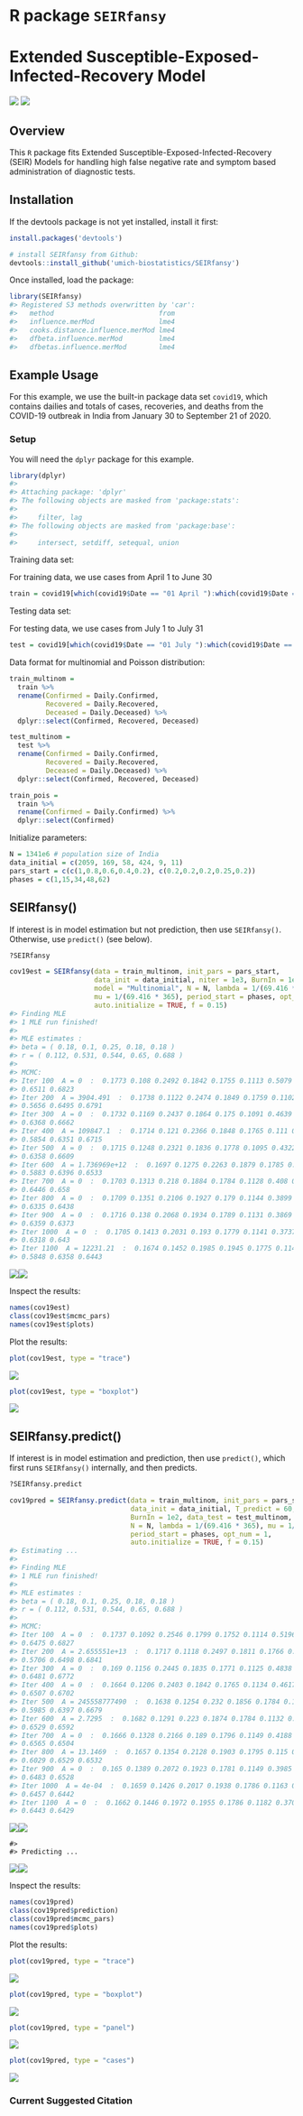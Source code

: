 
<!-- README.md is generated from README.Rmd. Please edit that file -->

# R package `SEIRfansy`

# Extended Susceptible-Exposed-Infected-Recovery Model

[![](https://img.shields.io/badge/devel%20version-1.0.0.9000-blue.svg)](https://github.com/umich-biostatistics/SIERfansy)
[![](https://img.shields.io/github/languages/code-size/umich-biostatistics/SEIRfansy.svg)](https://github.com/umich-biostatistics/SEIRfansy)

## Overview

This `R` package fits Extended Susceptible-Exposed-Infected-Recovery
(SEIR) Models for handling high false negative rate and symptom based
administration of diagnostic tests.

## Installation

If the devtools package is not yet installed, install it first:

``` r
install.packages('devtools')
```

``` r
# install SEIRfansy from Github:
devtools::install_github('umich-biostatistics/SEIRfansy') 
```

Once installed, load the package:

``` r
library(SEIRfansy)
#> Registered S3 methods overwritten by 'car':
#>   method                          from
#>   influence.merMod                lme4
#>   cooks.distance.influence.merMod lme4
#>   dfbeta.influence.merMod         lme4
#>   dfbetas.influence.merMod        lme4
```

## Example Usage

For this example, we use the built-in package data set `covid19`, which
contains dailies and totals of cases, recoveries, and deaths from the
COVID-19 outbreak in India from January 30 to September 21 of 2020.

### Setup

You will need the `dplyr` package for this example.

``` r
library(dplyr)
#> 
#> Attaching package: 'dplyr'
#> The following objects are masked from 'package:stats':
#> 
#>     filter, lag
#> The following objects are masked from 'package:base':
#> 
#>     intersect, setdiff, setequal, union
```

Training data set:

For training data, we use cases from April 1 to June 30

``` r
train = covid19[which(covid19$Date == "01 April "):which(covid19$Date == "30 June "),]
```

Testing data set:

For testing data, we use cases from July 1 to July 31

``` r
test = covid19[which(covid19$Date == "01 July "):which(covid19$Date == "31 July "),]
```

Data format for multinomial and Poisson distribution:

``` r
train_multinom = 
  train %>% 
  rename(Confirmed = Daily.Confirmed, 
         Recovered = Daily.Recovered,
         Deceased = Daily.Deceased) %>%
  dplyr::select(Confirmed, Recovered, Deceased)

test_multinom = 
  test %>% 
  rename(Confirmed = Daily.Confirmed, 
         Recovered = Daily.Recovered,
         Deceased = Daily.Deceased) %>%
  dplyr::select(Confirmed, Recovered, Deceased)

train_pois = 
  train %>% 
  rename(Confirmed = Daily.Confirmed) %>%
  dplyr::select(Confirmed)
```

Initialize parameters:

``` r
N = 1341e6 # population size of India
data_initial = c(2059, 169, 58, 424, 9, 11)
pars_start = c(c(1,0.8,0.6,0.4,0.2), c(0.2,0.2,0.2,0.25,0.2))
phases = c(1,15,34,48,62)
```

## SEIRfansy()

If interest is in model estimation but not prediction, then use
`SEIRfansy()`. Otherwise, use `predict()` (see below).

``` r
?SEIRfansy
```

``` r
cov19est = SEIRfansy(data = train_multinom, init_pars = pars_start, 
                     data_init = data_initial, niter = 1e3, BurnIn = 1e2, 
                     model = "Multinomial", N = N, lambda = 1/(69.416 * 365), 
                     mu = 1/(69.416 * 365), period_start = phases, opt_num = 1, 
                     auto.initialize = TRUE, f = 0.15)
#> Finding MLE
#> 1 MLE run finished!
#>  
#> MLE estimates : 
#> beta = ( 0.18, 0.1, 0.25, 0.18, 0.18 )
#> r = ( 0.112, 0.531, 0.544, 0.65, 0.688 )
#>  
#> MCMC:
#> Iter 100  A = 0  :  0.1773 0.108 0.2492 0.1842 0.1755 0.1113 0.5079 0.5546 
#> 0.6511 0.6823
#> Iter 200  A = 3904.491  :  0.1738 0.1122 0.2474 0.1849 0.1759 0.1102 0.4859 
#> 0.5656 0.6495 0.6791
#> Iter 300  A = 0  :  0.1732 0.1169 0.2437 0.1864 0.175 0.1091 0.4639 0.5766 
#> 0.6368 0.6662
#> Iter 400  A = 109847.1  :  0.1714 0.121 0.2366 0.1848 0.1765 0.111 0.4464 
#> 0.5854 0.6351 0.6715
#> Iter 500  A = 0  :  0.1715 0.1248 0.2321 0.1836 0.1778 0.1095 0.4322 0.5924 
#> 0.6358 0.6609
#> Iter 600  A = 1.736969e+12  :  0.1697 0.1275 0.2263 0.1879 0.1785 0.1115 0.4216 
#> 0.5883 0.6396 0.6533
#> Iter 700  A = 0  :  0.1703 0.1313 0.218 0.1884 0.1784 0.1128 0.408 0.5923 
#> 0.6446 0.658
#> Iter 800  A = 0  :  0.1709 0.1351 0.2106 0.1927 0.179 0.1144 0.3899 0.5887 
#> 0.6335 0.6438
#> Iter 900  A = 0  :  0.1716 0.138 0.2068 0.1934 0.1789 0.1131 0.3869 0.5873 
#> 0.6359 0.6373
#> Iter 1000  A = 0  :  0.1705 0.1413 0.2031 0.193 0.1779 0.1141 0.3737 0.5837 
#> 0.6318 0.643
#> Iter 1100  A = 12231.21  :  0.1674 0.1452 0.1985 0.1945 0.1775 0.114 0.3667 
#> 0.5848 0.6358 0.6443
```

![](man/figuresunnamed-chunk-11-1.png)<!-- -->![](man/figuresunnamed-chunk-11-2.png)<!-- -->

Inspect the results:

``` r
names(cov19est)
class(cov19est$mcmc_pars)
names(cov19est$plots)
```

Plot the results:

``` r
plot(cov19est, type = "trace")
```

![](man/figuresunnamed-chunk-13-1.png)<!-- -->

``` r
plot(cov19est, type = "boxplot")
```

![](man/figuresunnamed-chunk-13-2.png)<!-- -->

## SEIRfansy.predict()

If interest is in model estimation and prediction, then use `predict()`,
which first runs `SEIRfansy()` internally, and then predicts.

``` r
?SEIRfansy.predict
```

``` r
cov19pred = SEIRfansy.predict(data = train_multinom, init_pars = pars_start, 
                              data_init = data_initial, T_predict = 60, niter = 1e3, 
                              BurnIn = 1e2, data_test = test_multinom, model = "Multinomial", 
                              N = N, lambda = 1/(69.416 * 365), mu = 1/(69.416 * 365), 
                              period_start = phases, opt_num = 1, 
                              auto.initialize = TRUE, f = 0.15)
#> Estimating ... 
#>   
#> Finding MLE
#> 1 MLE run finished!
#>  
#> MLE estimates : 
#> beta = ( 0.18, 0.1, 0.25, 0.18, 0.18 )
#> r = ( 0.112, 0.531, 0.544, 0.65, 0.688 )
#>  
#> MCMC:
#> Iter 100  A = 0  :  0.1737 0.1092 0.2546 0.1799 0.1752 0.1114 0.5196 0.5645 
#> 0.6475 0.6827
#> Iter 200  A = 2.655551e+13  :  0.1717 0.1118 0.2497 0.1811 0.1766 0.1117 0.5024 
#> 0.5706 0.6498 0.6841
#> Iter 300  A = 0  :  0.169 0.1156 0.2445 0.1835 0.1771 0.1125 0.4838 0.5874 
#> 0.6481 0.6772
#> Iter 400  A = 0  :  0.1664 0.1206 0.2403 0.1842 0.1765 0.1134 0.4617 0.5925 
#> 0.6507 0.6702
#> Iter 500  A = 245558777490  :  0.1638 0.1254 0.232 0.1856 0.1784 0.114 0.446 
#> 0.5985 0.6397 0.6679
#> Iter 600  A = 2.7295  :  0.1682 0.1291 0.223 0.1874 0.1784 0.1132 0.4293 0.5962 
#> 0.6529 0.6592
#> Iter 700  A = 0  :  0.1666 0.1328 0.2166 0.189 0.1796 0.1149 0.4188 0.5961 
#> 0.6565 0.6504
#> Iter 800  A = 13.1469  :  0.1657 0.1354 0.2128 0.1903 0.1795 0.115 0.4033 
#> 0.6029 0.6529 0.6532
#> Iter 900  A = 0  :  0.165 0.1389 0.2072 0.1923 0.1781 0.1149 0.3985 0.5992 
#> 0.6483 0.6528
#> Iter 1000  A = 4e-04  :  0.1659 0.1426 0.2017 0.1938 0.1786 0.1163 0.382 0.6027 
#> 0.6457 0.6442
#> Iter 1100  A = 0  :  0.1662 0.1446 0.1972 0.1955 0.1786 0.1182 0.3701 0.5999 
#> 0.6443 0.6429
```

![](man/figuresunnamed-chunk-15-1.png)<!-- -->![](man/figuresunnamed-chunk-15-2.png)<!-- -->

    #>  
    #> Predicting ...

![](man/figuresunnamed-chunk-15-3.png)<!-- -->![](man/figuresunnamed-chunk-15-4.png)<!-- -->

Inspect the results:

``` r
names(cov19pred)
class(cov19pred$prediction)
class(cov19pred$mcmc_pars)
names(cov19pred$plots)
```

Plot the results:

``` r
plot(cov19pred, type = "trace")
```

![](man/figuresunnamed-chunk-17-1.png)<!-- -->

``` r
plot(cov19pred, type = "boxplot")
```

![](man/figuresunnamed-chunk-17-2.png)<!-- -->

``` r
plot(cov19pred, type = "panel")
```

![](man/figuresunnamed-chunk-17-3.png)<!-- -->

``` r
plot(cov19pred, type = "cases")
```

![](man/figuresunnamed-chunk-17-4.png)<!-- -->

### Current Suggested Citation
